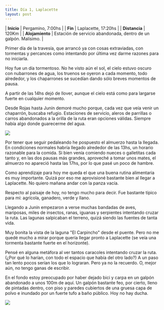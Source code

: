 ```yaml
---
title: Día 1, Laplacette
layout: post
---
```


| **Inicio**              | Pergamino, 7:00hs |
| **Fin**                 | Laplacette, 17:20hs |
| **Distancia**       | 120Km |
| **Alojamiento**    | Estación de servicio abandonada, dentro de un galpón. Malísimo. |

Primer día de la travesía, que arrancó ya con cosas extraviadas, con tormentas y percances como intentando por última vez darme razones para no iniciarla.

Hoy fue un día tormentoso. No he visto aún el sol, el cielo estuvo oscuro con nubarrones de agua, los truenos se oyeron a cada momento, todo alrededor, y los chaparrones se sucedían dando sólo breves momentos de pausa.

A partir de las 14hs dejó de llover, aunque el cielo está como para largarse fuerte en cualquier momento.

Desde Rojas hasta Junín demoré mucho porque, cada vez que veía venir un chaparrón, buscaba refugio. Estaciones de servicio, aleros de parrillas o carros abandonados a la orilla de la ruta eran opciones válidas. Siempre había algo donde guarecerme del agua.

[![](https://cloud.githubusercontent.com/assets/1107605/5799999/e845ed42-9fb7-11e4-9d26-8cea81cbb554.JPG)](https://cloud.githubusercontent.com/assets/1107605/5799998/e7fed4e8-9fb7-11e4-8d92-efe8b3e52dc6.JPG)

Por tener que seguir pedaleando he pospuesto el almuerzo hasta la llegada. En condiciones normales habría llegado alrededor de las 13hs, un horario razonable para la comida. Si bien venía comiendo nueces o galletitas cada tanto y, en las dos pausas más grandes, aproveché a tomar unos mates, el almuerzo no apareció hasta las 17hs, por lo que pasé un poco de hambre.

Como aprendizaje para hoy me queda el que una buena rutina alimentaria es muy importante. Quizá por eso me aprovisioné bastante bien al llegar a Laplacette. No quiero mañana andar con la panza vacía.

Respecto al paisaje de hoy, no tengo mucho para decir. Fue bastante típico para mí: agrícola, ganadero, verde y llano.

Llegando a Junín empezaron a verse muchas bandadas de aves, mariposas, miles de insectos, ranas, iguanas y serpientes intentando cruzar la ruta. Las lagunas salpicaban el terreno, quizá siendo las fuentes de tanta vida.

Muy bonita la vista de la laguna "El Carpincho" desde el puente. Pero no me quedé mucho a mirar porque quería llegar pronto a Laplacette (se veía una tormenta bastante fuerte en el horizonte).

Pensé en alguna metáfora al ver tantos caracoles intentando cruzar la ruta. (¿Por qué lo harían, con todo el espacio que había del otro lado?) A un paso tan lento pocos serían los que lo lograran. Pero ya no la recuerdo. O, mejor aún, no tengo ganas de escribir.

En el fondo estoy preocupado por haber dejado bici y carpa en un galpón abandonado a unos 100m de aquí. Un galpón bastante feo, por cierto, lleno de pintadas dentro, con piso y paredes cubiertos de una gruesa capa de polvo e inundado por un fuerte tufo a baño público. Hoy no hay ducha.

[![](https://cloud.githubusercontent.com/assets/1107605/5800001/e8663f0c-9fb7-11e4-907f-9a1c08bb851e.JPG)](https://cloud.githubusercontent.com/assets/1107605/5800000/e85ad356-9fb7-11e4-86b5-db29965f1d80.JPG)
